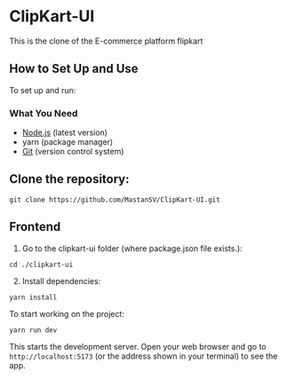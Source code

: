 # ClipKart-UI
This is the clone of the E-commerce platform flipkart

## How to Set Up and Use

To set up and run:

### What You Need

- [Node.js](https://nodejs.org/) (latest version)
- yarn (package manager)
- [Git](https://git-scm.com/) (version control system)

## Clone the repository:
```
git clone https://github.com/MastanSV/ClipKart-UI.git
```

## Frontend

1. Go to the clipkart-ui folder (where package.json file exists.):
```
cd ./clipkart-ui
```

2. Install dependencies:
```
yarn install
```

To start working on the project:

```
yarn run dev
```

This starts the development server. Open your web browser and go to `http://localhost:5173` (or the address shown in your terminal) to see the app.